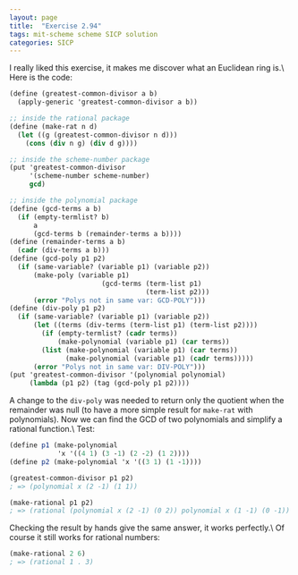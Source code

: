 ```yaml
---
layout: page
title:  "Exercise 2.94"
tags: mit-scheme scheme SICP solution
categories: SICP
---
```

I really liked this exercise, it makes me discover what an Euclidean ring is.\\
Here is the code:
```scheme
(define (greatest-common-divisor a b)
  (apply-generic 'greatest-common-divisor a b))

;; inside the rational package 
(define (make-rat n d)
  (let ((g (greatest-common-divisor n d)))
    (cons (div n g) (div d g))))

;; inside the scheme-number package
(put 'greatest-common-divisor
     '(scheme-number scheme-number)
     gcd)

;; inside the polynomial package
(define (gcd-terms a b)
  (if (empty-termlist? b)
      a
      (gcd-terms b (remainder-terms a b))))
(define (remainder-terms a b)
  (cadr (div-terms a b)))
(define (gcd-poly p1 p2)
  (if (same-variable? (variable p1) (variable p2))
      (make-poly (variable p1)
                       (gcd-terms (term-list p1)
                                  (term-list p2)))
      (error "Polys not in same var: GCD-POLY")))
(define (div-poly p1 p2)
  (if (same-variable? (variable p1) (variable p2))
      (let ((terms (div-terms (term-list p1) (term-list p2))))
        (if (empty-termlist? (cadr terms))
            (make-polynomial (variable p1) (car terms))
        (list (make-polynomial (variable p1) (car terms))
              (make-polynomial (variable p1) (cadr terms)))))
      (error "Polys not in same var: DIV-POLY")))
(put 'greatest-common-divisor '(polynomial polynomial)
     (lambda (p1 p2) (tag (gcd-poly p1 p2))))
```
A change to the `div-poly` was needed to return only the quotient when the remainder was null (to have a more simple result for `make-rat` with polynomials). Now we can find the GCD of two polynomials and simplify a rational function.\\
Test:
```scheme
(define p1 (make-polynomial
            'x '((4 1) (3 -1) (2 -2) (1 2))))
(define p2 (make-polynomial 'x '((3 1) (1 -1))))

(greatest-common-divisor p1 p2)
; => (polynomial x (2 -1) (1 1))

(make-rational p1 p2)
; => (rational (polynomial x (2 -1) (0 2)) polynomial x (1 -1) (0 -1))
```
Checking the result by hands give the same answer, it works perfectly.\\
Of course it still works for rational numbers:
```scheme
(make-rational 2 6)
; => (rational 1 . 3)
```
